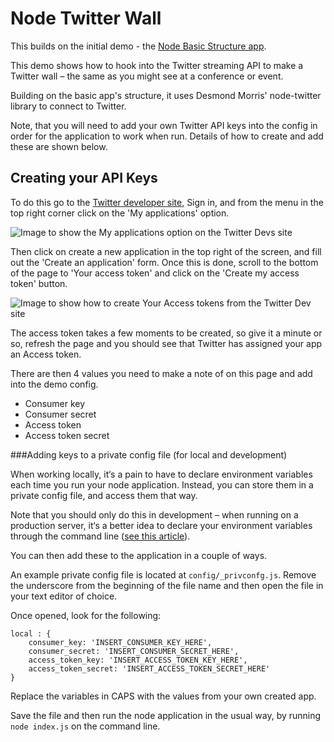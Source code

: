 Node Twitter Wall
=================

This builds on the initial demo - the [Node Basic Structure app](https://github.com/tmwagency/node-basic-setup).

This demo shows how to hook into the Twitter streaming API to make a Twitter wall – the same as you might see at a conference or event.

Building on the basic app's structure, it uses Desmond Morris' node-twitter library to connect to Twitter.

Note, that you will need to add your own Twitter API keys into the config in order for the application to work when run.  Details of how to create and add these are shown below.

## Creating your API Keys

To do this go to the [Twitter developer site](https://dev.twitter.com/), Sign in, and from the menu in the top right corner click on the 'My applications' option.

<img src="http://i.imgur.com/qPwQdoi.jpg" alt="Image to show the My applications option on the Twitter Devs site" />

Then click on create a new application in the top right of the screen, and fill out the 'Create an application' form.  Once this is done, scroll to the bottom of the page to 'Your access token' and click on the 'Create my access token' button.

<img src="http://i.imgur.com/uyAiZ86.jpg" alt="Image to show how to create Your Access tokens from the Twitter Dev site" />

The access token takes a few moments to be created, so give it a minute or so, refresh the page and you should see that Twitter has assigned your app an Access token.

There are then 4 values you need to make a note of on this page and add into the demo config.

- Consumer key
- Consumer secret
- Access token
- Access token secret

###Adding keys to a private config file (for local and development)

When working locally, it‘s a pain to have to declare environment variables each time you run your node application.  Instead, you can store them in a private config file, and access them that way.

Note that you should only do this in development – when running on a production server, it‘s a better idea to declare your environment variables through the command line ([see this article](http://himanshu.gilani.info/blog/2012/09/26/bootstraping-a-node-dot-js-app-for-dev-slash-prod-environment/)).

You can then add these to the application in a couple of ways.

An example private config file is located at `config/_privconfg.js`.  Remove the underscore from the beginning of the file name and then open the file in your text editor of choice.

Once opened, look for the following:

	local : {
		consumer_key: 'INSERT_CONSUMER_KEY_HERE',
		consumer_secret: 'INSERT_CONSUMER_SECRET_HERE',
		access_token_key: 'INSERT_ACCESS_TOKEN_KEY_HERE',
		access_token_secret: 'INSERT_ACCESS_TOKEN_SECRET_HERE'
	}

Replace the variables in CAPS with the values from your own created app.

Save the file and then run the node application in the usual way, by running `node index.js` on the command line.